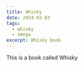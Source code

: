 ```yaml
---
title: Whisky
date: 2024-02-03
tags:
  - whisky
  - omega
excerpt: Whisky book
---
```


This is a book called Whisky
